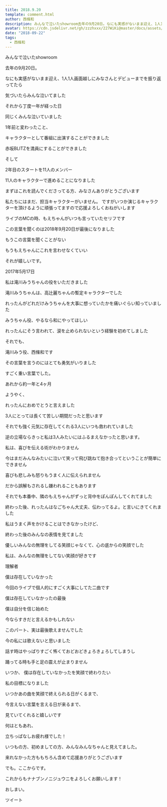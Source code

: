 ```yaml
---
title: 2018.9.20
template: comment.html
author: 西條和
description: みんなで泣いたshowroom去年の9月20日。なにも実感がないまま迎え、1人1人画面越しにみなさんとデビューまでを振り返ってたら気づいたらみんな...
avatar: https://cdn.jsdelivr.net/gh/zzzhxxx/227WiKi@master/docs/assets/photo/avatar/nagomi.jpg
date: "2018-09-22"
tags:
  - 西條和
---
```

















みんなで泣いたshowroom














去年の9月20日。





















なにも実感がないまま迎え、1人1人画面越しにみなさんとデビューまでを振り返ってたら











気づいたらみんな泣いてました

















それから丁度一年が経った日












同じくみんな泣いていました












1年前と変わったこと、















キャラクターとして番組に出演することができました














赤坂BLITZを満員にすることができました











そして









2年目のスタートを11人のメンバー







11人のキャラクターで進めることになりました















まずはこれを読んでくださってる方、みなさんありがとうございます






















私たちにはまだ、担当キャラクターがいません。
ですがいつか演じるキャラクターを頂けるように頑張ってますので応援よろしくおねがいします














ライブのMCの時、もえちゃんがいつも言っていたセリフです













この言葉を聞くのは2018年9月20日が最後になりました











もうこの言葉を聞くことがない










もうもえちゃんにこれを言わせなくていい

















それが嬉しいです。












2017年5月17日










私は滝川みうちゃんの役をいただきました
















滝川みうちゃんは、高辻麗ちゃんの暫定キャラクターでした











れったんがどれだけみうちゃんを大事に想っていたかを痛いぐらい知っていました












みうちゃん役、やるなら和にやってほしい














れったんにそう言われて、涙を止められないという経験を初めてしました













それでも、









滝川みう役、西條和です












その言葉を言うのにはとても勇気がいりました








すごく重い言葉でした。













あれから約一年と4ヶ月














ようやく、







れったんにおめでとうと言えました











3人にとっては長くて苦しい期間だったと思います









それでも強く元気に存在してくれる3人にいつも救われていました













逆の立場ならきっと私は3人みたいにはふるまえなかったと思います。



















私は、喜びを伝える術がわかりません











今はまだみんなみたいに泣いて笑って飛び跳ねて抱き合ってということが簡単にできません













喜びも悲しみも怒りもうまく人に伝えられません













だから誤解もされるし嫌われることもあります















それでも本番中、隣のもえちゃんがずっと背中をぽんぽんしてくれてました











終わった後、れったんはなごちゃん大丈夫、伝わってるよ。と言いにきてくれました












私はうまく声をかけることはできなかったけど、








終わった後のみんなの表情を見てました










優しいみんなの無理をしてる笑顔じゃなくて、心の底からの笑顔でした











私は、みんなの無理をしてない笑顔が好きです



























理解者






僕は存在していなかった









今回のライブで個人的にすごく大事にしてた二曲です












僕は存在していなかったの最後











僕は自分を信じ始めた

今ならすきだと言えるかもしれない
















このパート、実は最後歌えませんでした





今の私には歌えないと思いました














話す時はやっぱりすごく怖くておどおどきょろきょろしてしまうし


踊ってる時も手と足の震えが止まりません














いつか、
僕は存在していなかったを笑顔で終わりたい










私の目標になりました










いつかあの曲を笑顔で終えられる日がくるまで、








今言えない言葉を言える日が来るまで、












見ていてくれると嬉しいです





















何はともあれ、














立ちっぱなしお疲れ様でした！












いつもの方、初めましての方、みんなみんなちゃんと見えてました。















来れなかった方ももちろん含めて応援ありがとうございます














でも。ここからです。










これからもナナブンノニジュウニをよろしくお願いします！
























おしまい。


ツイート



